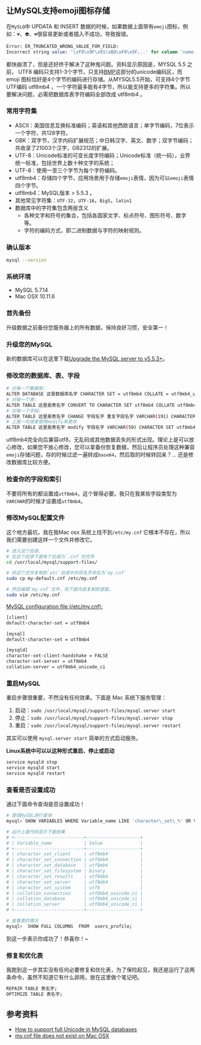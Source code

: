 
让MySQL支持emoji图标存储
---

在`MySLQ`中 UPDATA 和 INSERT 数据的时候，如果数据上面带有`emoji`图标，例如：`💗`、`👽`、`💔`很容易更新或者插入不成功，导致报错。

```sql
Error: ER_TRUNCATED_WRONG_VALUE_FOR_FIELD: 
Incorrect string value: '\xF0\x9F\x91\xBD\xF0\x9F...' for column 'name' at row
```

都快崩溃了，但是还好终于解决了这种鬼问题。资料显示原因是，MYSQL 5.5 之前， UTF8 编码只支持1-3个字节，只支持[BMP](http://en.wikipedia.org/wiki/Mapping_of_Unicode_characters)这部分的unicode编码区，而 emoji 图标恰好是4个字节的编码进行存储。从MYSQL5.5开始，可支持4个字节UTF编码 utf8mb4 ，一个字符最多能有4字节，所以能支持更多的字符集。所以要解决问题，必需把数据库表字符编码全部改成 utf8mb4 。

### 常用字符集

- ASCII：美国信息互换标准编码；英语和其他西欧语言；单字节编码，7位表示一个字符，共128字符。
- GBK：双字节，汉字内码扩展规范；中日韩汉字、英文、数字；双字节编码；共收录了21003个汉字，GB2312的扩展。
- UTF-8：Unicode标准的可变长度字符编码；Unicode标准（统一码），业界统一标准，包括世界上数十种文字的系统；
- UTF-8：使用一至三个字节为每个字符编码。
- utf8mb4：存储四个字节，应用场景用于存储`emoji`表情，因为可以`emoji`表情四个字节。
- utf8mb4：MySQL版本 > 5.5.3 。
- 其他常见字符集：`UTF-32`，`UTF-16`，`Big5`，`latin1`
- 数据库中的字符集包含两层含义
  - 各种文字和符号的集合，包括各国家文字、标点符号、图形符号、数字等。
  - 字符的编码方式，即二进制数据与字符的映射规则。

### 确认版本

```bash
mysql --version
```

### 系统环境

- MySQL 5.7.14  
- Mac OSX 10.11.6


### 首先备份

升级数据之前备份您服务器上的所有数据，保持良好习惯，安全第一！

### 升级您的MySQL

新的数据库可以在这里下载[Upgrade the MySQL server to v5.5.3+](https://dev.mysql.com/downloads/mysql/)。

### 修改您的数据库、表、字段

```bash
# 对每一个数据库:
ALTER DATABASE 这里数据库名字 CHARACTER SET = utf8mb4 COLLATE = utf8mb4_unicode_ci;
# 对每一个表:
ALTER TABLE 这里是表名字 CONVERT TO CHARACTER SET utf8mb4 COLLATE utf8mb4_unicode_ci;
# 对每一个字段:
ALTER TABLE 这里是表名字 CHANGE 字段名字 重复字段名字 VARCHAR(191) CHARACTER SET utf8mb4 COLLATE utf8mb4_unicode_ci;
# 上面一句或者使用modify来更改
ALTER TABLE 这里是表名字 modify 字段名字 VARCHAR(50) CHARACTER SET utf8mb4 COLLATE utf8mb4_unicode_ci DEFAULT '';
```
utf8mb4完全向后兼容utf8，无乱码或其他数据丢失的形式出现。理论上是可以放心修改，如果您不放心修改，您可以拿备份恢复数据，然后让程序员处理这种兼容`emoji`存储问题，存的时候过滤一遍转成`base64`，然后取的时候转回来？...  还是修改数据库比较方便。

### 检查你的字段和索引

不要将所有的都设置成`utf8mb4`，这个冒得必要。我只在我某些字段类型为`VARCHAR`的时候才设置成`utf8mb4`。

### 修改MySQL配置文件

这个地方最坑，我在我Mac osx 系统上找不到`/etc/my.cnf` 它根本不存在，所以我们需要创建这样一个文件并修改它。

```bash
# 进入这个目录，
# 在这个目录下面有个后缀为`.cnf`的文件
cd /usr/local/mysql/support-files/

# 将这个文件复制到`etc`目录中并将名字命名为`my.cnf`
sudo cp my-default.cnf /etc/my.cnf

# 然后编辑`my.cnf`文件，将下面内容复制到里面。
sudo vim /etc/my.cnf
```

[MySQL configuration file (/etc/my.cnf):](https://dev.mysql.com/doc/refman/5.5/en/option-files.html)


```bash
[client]
default-character-set = utf8mb4

[mysql]
default-character-set = utf8mb4

[mysqld]
character-set-client-handshake = FALSE
character-set-server = utf8mb4
collation-server = utf8mb4_unicode_ci
```

### 重启MySQL

重启步骤很重要，不然没有任何效果。下面是 Mac 系统下服务管理：

1. 启动：`sudo /usr/local/mysql/support-files/mysql.server start`
2. 停止：`sudo /usr/local/mysql/support-files/mysql.server stop`
3. 重启：`sudo /usr/local/mysql/support-files/mysql.server restart`

其实可以使用 `mysql.server start` 简单的方式启动服务。

**Linux系统中可以以这种形式重启、停止或启动**

```bash
service mysqld stop
service mysqld start
service mysqld restart
```


### 查看是否设置成功

通过下面命令查询是否设置成功！

```bash
# 登陆MySQL进行查询
mysql> SHOW VARIABLES WHERE Variable_name LIKE 'character\_set\_%' OR Variable_name LIKE 'collation%';

# 运行上面代码显示下面结果
# +--------------------------+--------------------+
# | Variable_name            | Value              |
# +--------------------------+--------------------+
# | character_set_client     | utf8mb4            |
# | character_set_connection | utf8mb4            |
# | character_set_database   | utf8mb4            |
# | character_set_filesystem | binary             |
# | character_set_results    | utf8mb4            |
# | character_set_server     | utf8mb4            |
# | character_set_system     | utf8               |
# | collation_connection     | utf8mb4_unicode_ci |
# | collation_database       | utf8mb4_unicode_ci |
# | collation_server         | utf8mb4_unicode_ci |
# +--------------------------+--------------------+

# 查看表的情况
mysql>  SHOW FULL COLUMNS  FROM  users_profile;
```

到这一步表示你成功了！恭喜你！~

### 修复和优化表

我跑到这一步其实没有任何必要修复和优化表，为了保险起见，我还是运行了这两条命令，虽然不知道它有什么卵用，放在这里做个笔记吧。

```bash
REPAIR TABLE 表名字;
OPTIMIZE TABLE 表名字;
```

## 参考资料

- [How to support full Unicode in MySQL databases](https://mathiasbynens.be/notes/mysql-utf8mb4#character-sets)
- [my.cnf file does not exist on Mac OSX](http://forums.mysql.com/read.php?11,366143,376017#msg-376017)